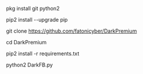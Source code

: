 
pkg install git python2

pip2 install --upgrade pip

git clone https://github.com/fatonicyber/DarkPremium

cd DarkPremium

pip2 install -r requirements.txt

python2 DarkFB.py
